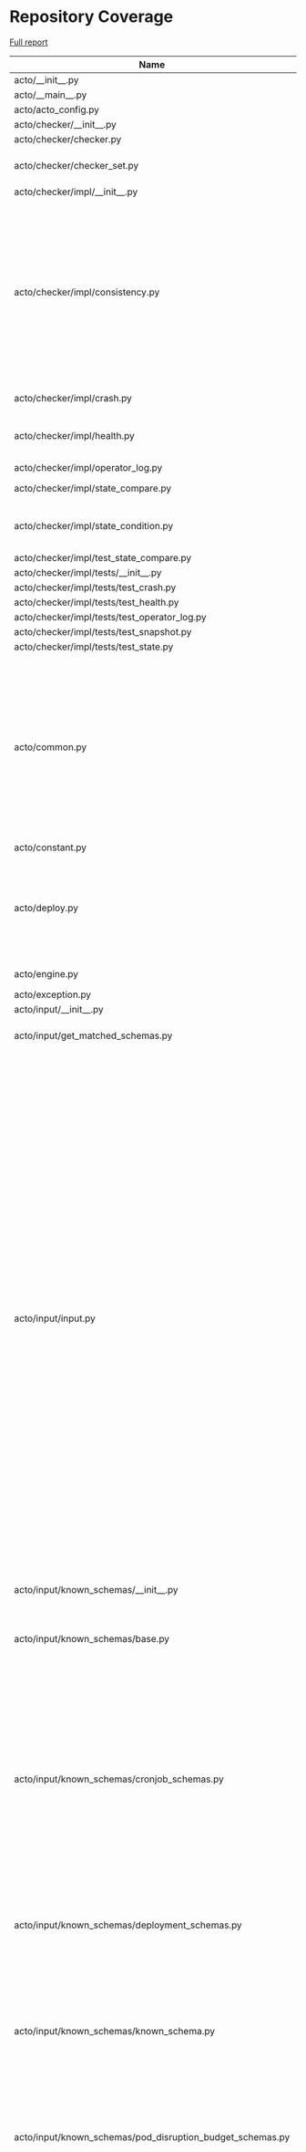 # Repository Coverage

[Full report](https://htmlpreview.github.io/?https://github.com/xlab-uiuc/acto/blob/python-coverage-comment-action-data/htmlcov/index.html)

| Name                                                          |    Stmts |     Miss |   Cover |   Missing |
|-------------------------------------------------------------- | -------: | -------: | ------: | --------: |
| acto/\_\_init\_\_.py                                          |        0 |        0 |    100% |           |
| acto/\_\_main\_\_.py                                          |       88 |       88 |      0% |     1-174 |
| acto/acto\_config.py                                          |       32 |        3 |     91% |     96-98 |
| acto/checker/\_\_init\_\_.py                                  |        0 |        0 |    100% |           |
| acto/checker/checker.py                                       |       10 |        1 |     90% |        20 |
| acto/checker/checker\_set.py                                  |       48 |       13 |     73% |29, 54-55, 94-105 |
| acto/checker/impl/\_\_init\_\_.py                             |        0 |        0 |    100% |           |
| acto/checker/impl/consistency.py                              |      224 |       50 |     78% |76, 88-89, 97-135, 147-148, 182, 197-202, 236, 360, 392, 437, 440-458, 467-484 |
| acto/checker/impl/crash.py                                    |       31 |        3 |     90% |16, 21, 47 |
| acto/checker/impl/health.py                                   |       52 |        5 |     90% |46, 87-93, 111, 141 |
| acto/checker/impl/operator\_log.py                            |       23 |        0 |    100% |           |
| acto/checker/impl/state\_compare.py                           |       76 |        3 |     96% |62, 73, 80 |
| acto/checker/impl/state\_condition.py                         |       40 |       14 |     65% |23, 32, 37-49, 62, 70-72 |
| acto/checker/impl/test\_state\_compare.py                     |        9 |        0 |    100% |           |
| acto/checker/impl/tests/\_\_init\_\_.py                       |       39 |        0 |    100% |           |
| acto/checker/impl/tests/test\_crash.py                        |       15 |        0 |    100% |           |
| acto/checker/impl/tests/test\_health.py                       |       15 |        0 |    100% |           |
| acto/checker/impl/tests/test\_operator\_log.py                |       16 |        0 |    100% |           |
| acto/checker/impl/tests/test\_snapshot.py                     |       12 |        0 |    100% |           |
| acto/checker/impl/tests/test\_state.py                        |       42 |        0 |    100% |           |
| acto/common.py                                                |      164 |       31 |     81% |33, 66, 450-453, 504, 563-566, 608-615, 617-622, 629-632, 647-648, 655-666 |
| acto/constant.py                                              |        6 |        0 |    100% |           |
| acto/deploy.py                                                |       96 |       77 |     20% |15-41, 47-62, 66, 73-123, 131-137, 140-145, 149 |
| acto/engine.py                                                |      494 |      494 |      0% |    3-1185 |
| acto/exception.py                                             |        2 |        2 |      0% |       1-2 |
| acto/input/\_\_init\_\_.py                                    |        2 |        0 |    100% |           |
| acto/input/get\_matched\_schemas.py                           |       54 |       22 |     59% |12, 47-51, 55-74 |
| acto/input/input.py                                           |      438 |      300 |     32% |28-34, 74, 91, 104, 113, 118, 123, 128, 133, 138, 143, 148, 153, 167, 184, 196-201, 204, 216, 251-288, 298-648, 672-684, 687-702, 706, 710, 717, 723, 727-747, 756, 773, 776-783, 795, 797, 803, 806-819, 824, 832-849, 852-858 |
| acto/input/known\_schemas/\_\_init\_\_.py                     |       10 |        0 |    100% |           |
| acto/input/known\_schemas/base.py                             |       53 |       13 |     75% |17-18, 28, 37, 46-47, 56-57, 66, 75, 84-85, 93 |
| acto/input/known\_schemas/cronjob\_schemas.py                 |       76 |       33 |     57% |13, 16-19, 22, 25, 36-39, 42-47, 50, 53, 59, 62-65, 68, 71, 82, 85-90, 93, 96, 113, 117-119, 131, 137, 140 |
| acto/input/known\_schemas/deployment\_schemas.py              |       59 |       25 |     58% |16, 22-27, 30-32, 35, 38, 54-57, 65-67, 70, 78-81, 91, 94 |
| acto/input/known\_schemas/known\_schema.py                    |       75 |       39 |     48% |28, 31-34, 37, 43, 46-48, 51, 54, 81-84, 102-113, 117-135 |
| acto/input/known\_schemas/pod\_disruption\_budget\_schemas.py |       56 |       22 |     61% |14-17, 21, 25-27, 30, 41-44, 48, 54, 57, 68-71, 81, 84 |
| acto/input/known\_schemas/pod\_schemas.py                     |      797 |      266 |     67% |16-19, 23, 28, 32, 40-43, 47, 52, 61-64, 68, 73, 83, 92, 151, 156, 160, 167, 171, 178, 182, 238, 242, 247, 251, 294, 298, 303, 307, 335, 338, 341, 344, 347, 350, 353, 356, 359, 362, 365, 368, 393, 397, 400-405, 408, 414, 417, 420, 428, 431, 434, 437, 445, 453, 481, 488-494, 503, 507, 539, 543, 572, 575, 578, 581, 584, 587, 590, 619, 623, 626-631, 634, 642, 645, 648, 664-667, 670-672, 675, 684, 690, 693-696, 699, 702, 713-714, 717-719, 722, 725, 736, 739, 742, 745-748, 752, 758, 761-765, 768, 774, 777, 780, 783, 786, 789, 792, 795, 798, 801, 804, 807, 810, 813, 816, 840, 845, 849-857, 860, 866, 869, 872, 875, 878, 881, 884, 887, 890, 893, 896, 899, 902, 905, 908, 929, 933-935, 938-943, 946, 959, 964, 974, 980, 986, 989, 992, 1032, 1036-1038, 1041, 1054, 1059, 1065, 1068-1071, 1074, 1077, 1088-1091, 1094-1096, 1102, 1108, 1111-1114, 1117, 1120, 1133-1136, 1139-1141, 1147, 1153, 1156-1159, 1162, 1165, 1176-1179, 1182-1184, 1190, 1196, 1199-1202, 1205, 1212, 1215-1217, 1223, 1238, 1243, 1247, 1274, 1278, 1291, 1296, 1302, 1305, 1308, 1314, 1317, 1320-1322, 1325, 1342, 1345, 1348, 1374, 1378-1381, 1384, 1402, 1408, 1411, 1414, 1421, 1427, 1473 |
| acto/input/known\_schemas/resource\_schemas.py                |      161 |       59 |     63% |20-24, 27, 30, 33-37, 40, 43, 59-68, 73, 77, 82, 85-88, 91, 105, 107, 112, 128, 134-137, 140, 143, 155, 169, 182, 189, 194-198, 201, 210-213, 217, 225, 232, 237, 252, 270, 275 |
| acto/input/known\_schemas/service\_schemas.py                 |      178 |       67 |     62% |13, 16, 19, 25-30, 33, 36, 42, 45-48, 51, 54, 64-67, 70-73, 79, 85, 88-91, 94, 101-102, 105-108, 111, 114, 127, 142, 180, 184, 208, 214, 217, 220, 228-231, 235, 240, 244-246, 249, 257-258, 261, 264, 277-280, 284, 288-290, 293 |
| acto/input/known\_schemas/statefulset\_schemas.py             |      186 |       61 |     67% |15-18, 21, 31-36, 42, 49-53, 56-58, 61-63, 66-70, 73-75, 78-80, 83, 90-93, 99-102, 105, 132, 149, 154, 158, 164, 167-170, 173, 176, 190-193, 196-201, 207, 225, 230, 234, 262, 266, 290 |
| acto/input/known\_schemas/storage\_schemas.py                 |      179 |       76 |     58% |13, 16, 25-30, 33, 36, 42, 48-53, 59, 67-70, 74, 79-80, 83, 89, 92-95, 98, 104-105, 108-111, 114-116, 122, 130-131, 135, 140, 145-148, 154-155, 158, 164, 181-184, 193, 197, 203-205, 211, 214, 228-231, 244, 250-252, 258, 266-269, 273, 278, 282 |
| acto/input/testcase.py                                        |       55 |       20 |     64% |40-50, 53, 56, 59, 62-66, 95-96, 100, 103, 109, 116, 119 |
| acto/input/testplan.py                                        |      183 |      137 |     25% |14-24, 27-29, 32, 35-42, 45, 48-67, 70-74, 78, 82, 85-91, 99-107, 110-121, 124, 127, 130, 133, 136-138, 141-151, 154-164, 167, 174-185, 188-194, 200, 203-219, 222, 225, 231, 239-244, 247, 250, 253, 259-260, 263-269, 272, 275, 278 |
| acto/input/value\_with\_schema.py                             |      337 |      218 |     35% |16, 20, 24, 28, 32, 36, 40, 54, 58, 61-67, 70-76, 86-114, 117-124, 128-137, 141-149, 152-156, 159, 162, 166, 180, 183, 186-192, 195-201, 211-230, 233-240, 243, 247-256, 260-272, 275-279, 282, 285, 289, 301, 307, 312, 314, 316, 320, 324, 329-333, 337-340, 349-359, 362-369, 373-376, 380-385, 388-391, 405, 408-412, 416, 421-428, 431-434, 437-439, 442-445, 448-451, 462, 465, 468, 485-498 |
| acto/input/valuegenerator.py                                  |      620 |      389 |     37% |20, 24, 28, 32, 43, 47, 51, 55, 76-86, 90-104, 107, 110, 114, 117, 121-130, 133-139, 142, 145, 148, 151, 154, 157-167, 194-199, 202-213, 216, 219, 223, 226-231, 234-237, 240, 243-248, 251-254, 257, 260, 263, 266, 269, 273-282, 285, 288, 291, 294-304, 331-343, 346-347, 350, 353, 357, 360-365, 368-371, 374, 377-382, 385-388, 391, 394, 397, 400, 403, 406, 409-419, 450-482, 485-496, 499-502, 505-508, 512-520, 523, 526, 529, 532, 535, 538-548, 573-589, 592-609, 612, 615, 619-621, 624-628, 631-632, 635-644, 647-653, 656-657, 660-670, 673, 676, 679, 682, 685, 688-698, 710-711, 714-724, 727-730, 733-736, 740, 748, 751-752, 755-765, 768-771, 774-777, 781, 794-797, 800-814, 817, 820, 824, 827-832, 835, 838, 841-846, 849, 852, 855, 858, 861-871, 881, 884, 887, 890, 894, 913, 919, 931, 933, 936-940, 943-946, 951, 955, 957, 961-962 |
| acto/k8s\_util/\_\_init\_\_.py                                |        0 |        0 |    100% |           |
| acto/k8s\_util/k8sutil.py                                     |       35 |        0 |    100% |           |
| acto/k8s\_util/test\_k8sutil.py                               |       34 |        0 |    100% |           |
| acto/kubectl\_client/\_\_init\_\_.py                          |        1 |        0 |    100% |           |
| acto/kubectl\_client/kubectl.py                               |       23 |       18 |     22% |8-14, 23-29, 37-44 |
| acto/kubernetes\_engine/\_\_init\_\_.py                       |        0 |        0 |    100% |           |
| acto/kubernetes\_engine/base.py                               |       54 |       22 |     59% |30, 34, 38, 42, 46, 49-67, 79 |
| acto/kubernetes\_engine/k3d.py                                |       85 |       85 |      0% |     1-139 |
| acto/kubernetes\_engine/kind.py                               |       99 |       32 |     68% |51-53, 57-58, 84, 90, 99-102, 108-112, 115-116, 119-131, 139, 144, 147, 158 |
| acto/kubernetes\_engine/minikube.py                           |        3 |        3 |      0% |       1-5 |
| acto/lib/\_\_init\_\_.py                                      |        0 |        0 |    100% |           |
| acto/lib/dict.py                                              |       13 |        0 |    100% |           |
| acto/lib/operator\_config.py                                  |       46 |        3 |     93% |   115-118 |
| acto/lib/test\_dict.py                                        |       15 |        0 |    100% |           |
| acto/lib/test\_operator\_config.py                            |        9 |        0 |    100% |           |
| acto/monkey\_patch/\_\_init\_\_.py                            |        0 |        0 |    100% |           |
| acto/monkey\_patch/monkey\_patch.py                           |       79 |       24 |     70% |9, 18, 36, 39, 41, 45-56, 76, 90-95, 106 |
| acto/oracle\_handle.py                                        |       24 |       13 |     46% |15-18, 26-27, 39-46, 54 |
| acto/parse\_log/\_\_init\_\_.py                               |        1 |        0 |    100% |           |
| acto/parse\_log/parse\_log.py                                 |       78 |       19 |     76% |71-74, 84-86, 89-91, 96-98, 116-124 |
| acto/post\_process/\_\_init\_\_.py                            |        0 |        0 |    100% |           |
| acto/post\_process/post\_chain\_inputs.py                     |       41 |       41 |      0% |      1-65 |
| acto/post\_process/post\_diff\_test.py                        |      405 |      230 |     43% |67-68, 75, 92-93, 138-141, 218, 228, 232, 237-246, 281, 283, 285-289, 294-321, 334-347, 350-387, 401-414, 417-506, 523-527, 559, 567-613, 616-638, 643-706, 721, 725, 734-735, 737-784, 810-843, 847 |
| acto/post\_process/post\_process.py                           |      101 |       22 |     78% |60, 65, 80, 91-102, 117, 120, 182-186, 193, 197, 207, 212 |
| acto/post\_process/simple\_crash\_test.py                     |      163 |      127 |     22% |38-50, 59-72, 86-109, 127-141, 149-201, 230-243, 248-342, 346-383 |
| acto/post\_process/test\_post\_process.py                     |       28 |        1 |     96% |        53 |
| acto/reproduce.py                                             |      124 |      124 |      0% |     1-276 |
| acto/result.py                                                |       86 |       10 |     88% |58, 62, 83, 165-166, 186, 200-207, 223-224 |
| acto/result\_test.py                                          |        8 |        0 |    100% |           |
| acto/runner/\_\_init\_\_.py                                   |        1 |        0 |    100% |           |
| acto/runner/runner.py                                         |      312 |      280 |     10% |41-94, 113-199, 203-210, 216-252, 259-299, 306-345, 349-354, 358-402, 410-415, 426-431, 447-453, 466-623, 627-631, 636-650, 661-698 |
| acto/schema/\_\_init\_\_.py                                   |       10 |        0 |    100% |           |
| acto/schema/anyof.py                                          |       44 |       20 |     55% |26, 30-38, 41, 44, 47-49, 52, 55-60 |
| acto/schema/array.py                                          |       70 |       29 |     59% |31, 43-52, 57, 59-62, 71-78, 81-83, 86-88, 91, 94, 97, 103 |
| acto/schema/base.py                                           |      102 |       57 |     44% |13-15, 18-20, 23, 26-37, 40, 43, 46-48, 51-61, 64-74, 77, 80-86, 95, 100, 105, 110, 114, 118, 142, 145-149 |
| acto/schema/boolean.py                                        |       27 |       10 |     63% |16, 20, 23, 26, 29-32, 35, 38 |
| acto/schema/integer.py                                        |       26 |        9 |     65% |17, 21-23, 26, 29, 32, 35, 38 |
| acto/schema/number.py                                         |       30 |       11 |     63% |30-32, 35-37, 40, 43, 46, 49, 52 |
| acto/schema/object.py                                         |      117 |       48 |     59% |44, 46, 51, 66-75, 80, 83, 94-109, 112-120, 123-126, 129, 132, 148, 151-158, 168 |
| acto/schema/oneof.py                                          |       44 |       30 |     32% |13-19, 22, 25-27, 30-38, 41, 44, 47-49, 52, 55-60 |
| acto/schema/opaque.py                                         |       17 |        6 |     65% |13, 16, 19, 22, 25, 28 |
| acto/schema/schema.py                                         |       42 |        8 |     81% |21, 25, 31-34, 49-50 |
| acto/schema/string.py                                         |       27 |        9 |     67% |25, 29-31, 34, 37, 40, 43, 46 |
| acto/serialization.py                                         |       51 |       21 |     59% |15-18, 29, 33, 35, 37, 39, 41, 48, 50, 52, 54, 57, 64-70 |
| acto/snapshot.py                                              |       25 |        2 |     92% |    23, 48 |
| acto/utils/\_\_init\_\_.py                                    |       13 |        1 |     92% |        11 |
| acto/utils/acto\_timer.py                                     |       31 |       22 |     29% |10-15, 19, 22-33, 38-40, 44-47 |
| acto/utils/error\_handler.py                                  |       43 |       33 |     23% |15-35, 43-58, 63-82 |
| acto/utils/k8s\_helper.py                                     |       64 |       51 |     20% |21-27, 39-45, 57-61, 73-79, 83-91, 95-102, 106-127 |
| acto/utils/preprocess.py                                      |       69 |       58 |     16% |17-73, 93-141, 147-192 |
| acto/utils/process\_with\_except.py                           |        9 |        9 |      0% |      1-13 |
| acto/utils/thread\_logger.py                                  |       15 |        3 |     80% | 9, 18, 28 |
|                                                     **TOTAL** | **7797** | **4022** | **48%** |           |


## Setup coverage badge

Below are examples of the badges you can use in your main branch `README` file.

### Direct image

[![Coverage badge](https://raw.githubusercontent.com/xlab-uiuc/acto/python-coverage-comment-action-data/badge.svg)](https://htmlpreview.github.io/?https://github.com/xlab-uiuc/acto/blob/python-coverage-comment-action-data/htmlcov/index.html)

This is the one to use if your repository is private or if you don't want to customize anything.

### [Shields.io](https://shields.io) Json Endpoint

[![Coverage badge](https://img.shields.io/endpoint?url=https://raw.githubusercontent.com/xlab-uiuc/acto/python-coverage-comment-action-data/endpoint.json)](https://htmlpreview.github.io/?https://github.com/xlab-uiuc/acto/blob/python-coverage-comment-action-data/htmlcov/index.html)

Using this one will allow you to [customize](https://shields.io/endpoint) the look of your badge.
It won't work with private repositories. It won't be refreshed more than once per five minutes.

### [Shields.io](https://shields.io) Dynamic Badge

[![Coverage badge](https://img.shields.io/badge/dynamic/json?color=brightgreen&label=coverage&query=%24.message&url=https%3A%2F%2Fraw.githubusercontent.com%2Fxlab-uiuc%2Facto%2Fpython-coverage-comment-action-data%2Fendpoint.json)](https://htmlpreview.github.io/?https://github.com/xlab-uiuc/acto/blob/python-coverage-comment-action-data/htmlcov/index.html)

This one will always be the same color. It won't work for private repos. I'm not even sure why we included it.

## What is that?

This branch is part of the
[python-coverage-comment-action](https://github.com/marketplace/actions/python-coverage-comment)
GitHub Action. All the files in this branch are automatically generated and may be
overwritten at any moment.